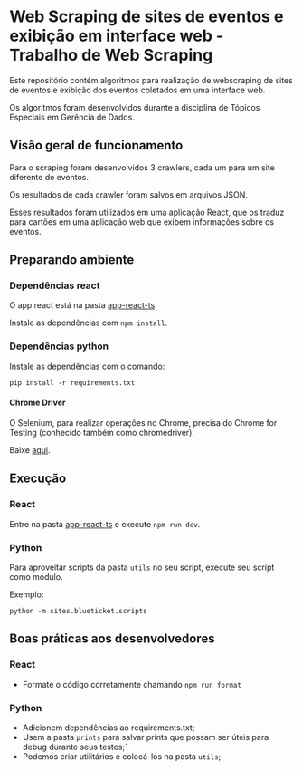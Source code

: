 # Web Scraping de sites de eventos e exibição em interface web - Trabalho de Web Scraping

Este repositório contém algoritmos para realização de webscraping de sites de eventos e exibição dos eventos coletados em uma interface web.

Os algoritmos foram desenvolvidos durante a disciplina de Tópicos Especiais em Gerência de Dados.

## Visão geral de funcionamento

Para o scraping foram desenvolvidos 3 crawlers, cada um para um site diferente de eventos.

Os resultados de cada crawler foram salvos em arquivos JSON.

Esses resultados foram utilizados em uma aplicação React, que os traduz para cartões em uma aplicação web que exibem informações sobre os eventos.

## Preparando ambiente

### Dependências react

O app react está na pasta [app-react-ts](./app-react-ts/).

Instale as dependências com `npm install`.

### Dependências python

Instale as dependências com o comando:

```
pip install -r requirements.txt
```

#### Chrome Driver

O Selenium, para realizar operações no Chrome, precisa do Chrome for Testing (conhecido também como chromedriver).

Baixe [aqui](https://googlechromelabs.github.io/chrome-for-testing/).

## Execução

### React

Entre na pasta [app-react-ts](./app-react-ts/) e execute `npm run dev`.

### Python

Para aproveitar scripts da pasta `utils` no seu script, execute seu script como módulo.

Exemplo:

`python -m sites.blueticket.scripts`

## Boas práticas aos desenvolvedores

### React

- Formate o código corretamente chamando `npm run format`

### Python

- Adicionem dependências ao requirements.txt;
- Usem a pasta `prints` para salvar prints que possam ser úteis para debug durante seus testes;`
- Podemos criar utilitários e colocá-los na pasta `utils`;